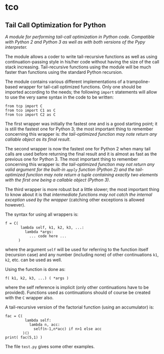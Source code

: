 # tco

## Tail Call Optimization for Python

*A module for performing tail-call optimization in Python code. Compatible with Python 2 and Python 3 as well as with both versions of the Pypy interpreter.*

The module allows a coder to write tail-recursive functions as well as using continuation-passing style in his/her code without having the size of the call stack increasing. Tail-recursive functions using the module will be much faster than functions using the standard Python recursion.

The module contains various different implementations of a trampoline-based wrapper for tail-call optimized functions. Only one should be imported according to the needs; the following `import` statements will allow to use the very same syntax in the code to be written:

    from tcp import C
    from tco import C1 as C
    from tco import C2 as C

The first wrapper was initially the fastest one and is a good starting point; it is still the fastest one for Python 3; the most important thing to remember concerning this wrapper is: *the tail-optimized function may note return any callable object as its final result*.

The second wrapper is now the fastest one for Python 2 when many tail calls are used before returning the final result and it is almost as fast as the previous one for Python 3. The most important thing to remember concerning this wrapper is: *the tail-optimized function may not return any valid argument for the built-in `apply` function (Python 2) and the tail-optimized function may note return a tuple containing exactly two elements with the first one being a callable object (Python 3)*.

The third wrapper is more robust but a little slower; the most important thing to know about it is that *intermediate functions may not catch the internal exception used by the wrapper* (catching other exceptions is allowed however).

The syntax for using all wrappers is:

    f = C(
           lambda self, k1, k2, k3, ...:
             lambda *args:
               ... code here ...
          )

where the argument `self` will be used for referring to the function itself (recursion case) and any number (including none) of other continuations `k1`, `k2`, etc. can be used as well.

Using the function is done as:

    f( k1, k2, k3, ...) ( *args )

where the self reference is implicit (only other continuations have to be provided). Functions used as continuations should of course be created with the `C` wrapper also.

A tail-recursive version of the factorial function (using an accumulator) is:

    fac = C(
             lambda self:
               lambda n, acc:
                 self(n-1,n*acc) if n>1 else acc
            )()
    print( fac(5,1) )

The file `test.py` gives some other examples.
